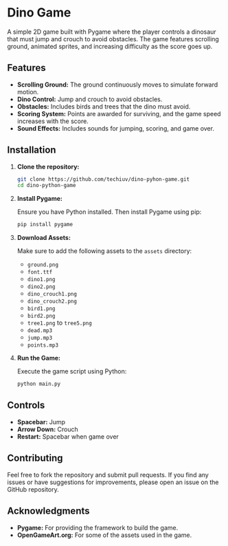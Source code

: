 # Dino Game

A simple 2D game built with Pygame where the player controls a dinosaur that must jump and crouch to avoid obstacles. The game features scrolling ground, animated sprites, and increasing difficulty as the score goes up.

## Features

- **Scrolling Ground:** The ground continuously moves to simulate forward motion.
- **Dino Control:** Jump and crouch to avoid obstacles.
- **Obstacles:** Includes birds and trees that the dino must avoid.
- **Scoring System:** Points are awarded for surviving, and the game speed increases with the score.
- **Sound Effects:** Includes sounds for jumping, scoring, and game over.

## Installation

1. **Clone the repository:**

    ```bash
    git clone https://github.com/techiuv/dino-pyhon-game.git
    cd dino-python-game
    ```

2. **Install Pygame:**

    Ensure you have Python installed. Then install Pygame using pip:

    ```bash
    pip install pygame
    ```

3. **Download Assets:**

    Make sure to add the following assets to the `assets` directory:
    - `ground.png`
    - `font.ttf`
    - `dino1.png`
    - `dino2.png`
    - `dino_crouch1.png`
    - `dino_crouch2.png`
    - `bird1.png`
    - `bird2.png`
    - `tree1.png` to `tree5.png`
    - `dead.mp3`
    - `jump.mp3`
    - `points.mp3`

4. **Run the Game:**

    Execute the game script using Python:

    ```bash
    python main.py
    ```

## Controls

- **Spacebar:** Jump
- **Arrow Down:** Crouch 
- **Restart:** Spacebar when game over

## Contributing

Feel free to fork the repository and submit pull requests. If you find any issues or have suggestions for improvements, please open an issue on the GitHub repository.

## Acknowledgments

- **Pygame:** For providing the framework to build the game.
- **OpenGameArt.org:** For some of the assets used in the game.

